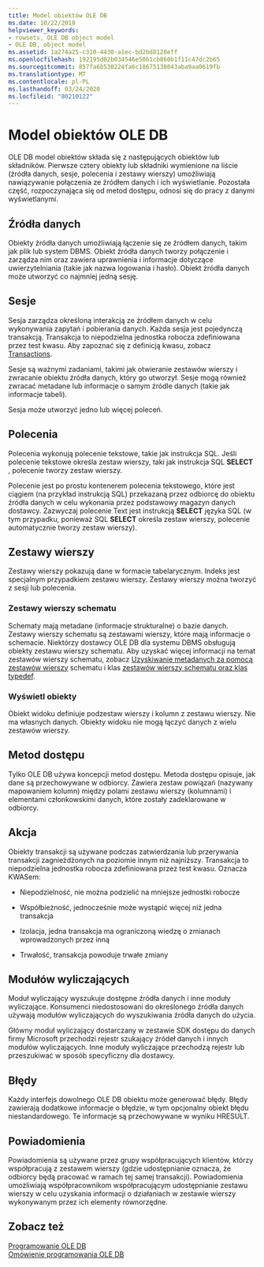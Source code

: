 ```yaml
---
title: Model obiektów OLE DB
ms.date: 10/22/2018
helpviewer_keywords:
- rowsets, OLE DB object model
- OLE DB, object model
ms.assetid: 1a274a25-c310-4430-a1ec-bd2bd8120eff
ms.openlocfilehash: 192195d02b034546e50b1cb860b1f11c47dc2b65
ms.sourcegitcommit: 857fa6b530224fa6c18675138043aba9aa0619fb
ms.translationtype: MT
ms.contentlocale: pl-PL
ms.lasthandoff: 03/24/2020
ms.locfileid: "80210122"
---
```

# <a name="ole-db-object-model"></a>Model obiektów OLE DB

OLE DB model obiektów składa się z następujących obiektów lub składników. Pierwsze cztery obiekty lub składniki wymienione na liście (źródła danych, sesje, polecenia i zestawy wierszy) umożliwiają nawiązywanie połączenia ze źródłem danych i ich wyświetlanie. Pozostała część, rozpoczynająca się od metod dostępu, odnosi się do pracy z danymi wyświetlanymi.

## <a name="data-sources"></a>Źródła danych

Obiekty źródła danych umożliwiają łączenie się ze źródłem danych, takim jak plik lub system DBMS. Obiekt źródła danych tworzy połączenie i zarządza nim oraz zawiera uprawnienia i informacje dotyczące uwierzytelniania (takie jak nazwa logowania i hasło). Obiekt źródła danych może utworzyć co najmniej jedną sesję.

## <a name="sessions"></a>Sesje

Sesja zarządza określoną interakcją ze źródłem danych w celu wykonywania zapytań i pobierania danych. Każda sesja jest pojedynczą transakcją. Transakcja to niepodzielna jednostka robocza zdefiniowana przez test kwasu. Aby zapoznać się z definicją kwasu, zobacz [Transactions](#vcconoledbcomponents_transactions).

Sesje są ważnymi zadaniami, takimi jak otwieranie zestawów wierszy i zwracanie obiektu źródła danych, który go utworzył. Sesje mogą również zwracać metadane lub informacje o samym źródle danych (takie jak informacje tabeli).

Sesja może utworzyć jedno lub więcej poleceń.

## <a name="commands"></a>Polecenia

Polecenia wykonują polecenie tekstowe, takie jak instrukcja SQL. Jeśli polecenie tekstowe określa zestaw wierszy, taki jak instrukcja SQL **SELECT** , polecenie tworzy zestaw wierszy.

Polecenie jest po prostu kontenerem polecenia tekstowego, które jest ciągiem (na przykład instrukcją SQL) przekazaną przez odbiorcę do obiektu źródła danych w celu wykonania przez podstawowy magazyn danych dostawcy. Zazwyczaj polecenie Text jest instrukcją **SELECT** języka SQL (w tym przypadku, ponieważ SQL **SELECT** określa zestaw wierszy, polecenie automatycznie tworzy zestaw wierszy).

## <a name="rowsets"></a>Zestawy wierszy

Zestawy wierszy pokazują dane w formacie tabelarycznym. Indeks jest specjalnym przypadkiem zestawu wierszy. Zestawy wierszy można tworzyć z sesji lub polecenia.

### <a name="schema-rowsets"></a>Zestawy wierszy schematu

Schematy mają metadane (informacje strukturalne) o bazie danych. Zestawy wierszy schematu są zestawami wierszy, które mają informacje o schemacie. Niektórzy dostawcy OLE DB dla systemu DBMS obsługują obiekty zestawu wierszy schematu. Aby uzyskać więcej informacji na temat zestawów wierszy schematu, zobacz [Uzyskiwanie metadanych za pomocą zestawów wierszy](../../data/oledb/obtaining-metadata-with-schema-rowsets.md) schematu i klas [zestawów wierszy schematu oraz klas typedef](../../data/oledb/schema-rowset-classes-and-typedef-classes.md).

### <a name="view-objects"></a>Wyświetl obiekty

Obiekt widoku definiuje podzestaw wierszy i kolumn z zestawu wierszy. Nie ma własnych danych. Obiekty widoku nie mogą łączyć danych z wielu zestawów wierszy.

## <a name="accessors"></a>Metod dostępu

Tylko OLE DB używa koncepcji metod dostępu. Metoda dostępu opisuje, jak dane są przechowywane w odbiorcy. Zawiera zestaw powiązań (nazywany mapowaniem kolumn) między polami zestawu wierszy (kolumnami) i elementami członkowskimi danych, które zostały zadeklarowane w odbiorcy.

##  <a name="transactions"></a><a name="vcconoledbcomponents_transactions"></a>Akcja

Obiekty transakcji są używane podczas zatwierdzania lub przerywania transakcji zagnieżdżonych na poziomie innym niż najniższy. Transakcja to niepodzielna jednostka robocza zdefiniowana przez test kwasu. Oznacza KWASem:

- Niepodzielność, nie można podzielić na mniejsze jednostki robocze

- Współbieżność, jednocześnie może wystąpić więcej niż jedna transakcja

- Izolacja, jedna transakcja ma ograniczoną wiedzę o zmianach wprowadzonych przez inną

- Trwałość, transakcja powoduje trwałe zmiany

## <a name="enumerators"></a>Modułów wyliczających

Moduł wyliczający wyszukuje dostępne źródła danych i inne moduły wyliczające. Konsumenci niedostosowani do określonego źródła danych używają modułów wyliczających do wyszukiwania źródła danych do użycia.

Główny moduł wyliczający dostarczany w zestawie SDK dostępu do danych firmy Microsoft przechodzi rejestr szukający źródeł danych i innych modułów wyliczających. Inne moduły wyliczające przechodzą rejestr lub przeszukiwać w sposób specyficzny dla dostawcy.

## <a name="errors"></a>Błędy

Każdy interfejs dowolnego OLE DB obiektu może generować błędy. Błędy zawierają dodatkowe informacje o błędzie, w tym opcjonalny obiekt błędu niestandardowego. Te informacje są przechowywane w wyniku HRESULT.

## <a name="notifications"></a>Powiadomienia

Powiadomienia są używane przez grupy współpracujących klientów, którzy współpracują z zestawem wierszy (gdzie udostępnianie oznacza, że odbiorcy będą pracować w ramach tej samej transakcji). Powiadomienia umożliwiają współpracownikom współpracującym udostępnianie zestawu wierszy w celu uzyskania informacji o działaniach w zestawie wierszy wykonywanym przez ich elementy równorzędne.

## <a name="see-also"></a>Zobacz też

[Programowanie OLE DB](../../data/oledb/ole-db-programming.md)<br/>
[Omówienie programowania OLE DB](../../data/oledb/ole-db-programming-overview.md)
